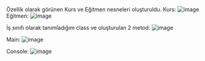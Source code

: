 Özellik olarak görünen Kurs ve Eğitmen nesneleri oluşturuldu.
Kurs:
![image](https://user-images.githubusercontent.com/26578414/117240996-bef51100-ae3a-11eb-801b-8041916c1bf8.png)
Eğitmen:
![image](https://user-images.githubusercontent.com/26578414/117241149-20b57b00-ae3b-11eb-859f-3111de0366e8.png)

İş sınıfı olarak tanımladığım class ve oluşturulan 2 metod:
![image](https://user-images.githubusercontent.com/26578414/117241187-3b87ef80-ae3b-11eb-83d4-f125c59a74b6.png)

Main:
![image](https://user-images.githubusercontent.com/26578414/117241197-46db1b00-ae3b-11eb-8bef-ecd419b16e4c.png)


Console:
![image](https://user-images.githubusercontent.com/26578414/117241095-0a0f2400-ae3b-11eb-90de-2e87f5872454.png)
